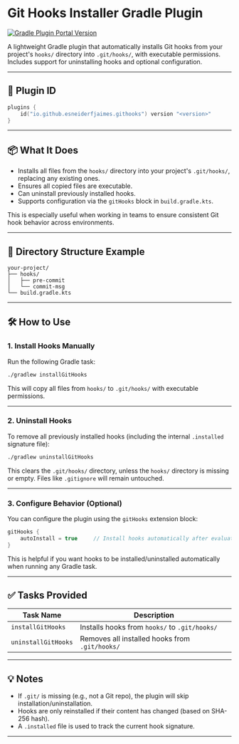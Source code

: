 # Git Hooks Installer Gradle Plugin

[![Gradle Plugin Portal Version](https://img.shields.io/gradle-plugin-portal/v/io.github.esneiderfjaimes.githooks?color=%2302303a)](https://plugins.gradle.org/plugin/io.github.esneiderfjaimes.githooks)

A lightweight Gradle plugin that automatically installs Git hooks from your project's `hooks/` directory into
`.git/hooks/`, with executable permissions. Includes support for uninstalling hooks and optional configuration.

---

## 🧩 Plugin ID

```kotlin
plugins {
    id("io.github.esneiderfjaimes.githooks") version "<version>"
}
```

---

## 📦 What It Does

* Installs all files from the `hooks/` directory into your project's `.git/hooks/`, replacing any existing ones.
* Ensures all copied files are executable.
* Can uninstall previously installed hooks.
* Supports configuration via the `gitHooks` block in `build.gradle.kts`.

This is especially useful when working in teams to ensure consistent Git hook behavior across environments.

---

## 📂 Directory Structure Example

```
your-project/
├── hooks/
│   ├── pre-commit
│   └── commit-msg
└── build.gradle.kts
```

---

## 🛠 How to Use

### 1. Install Hooks Manually

Run the following Gradle task:

```bash
./gradlew installGitHooks
```

This will copy all files from `hooks/` to `.git/hooks/` with executable permissions.

---

### 2. Uninstall Hooks

To remove all previously installed hooks (including the internal `.installed` signature file):

```bash
./gradlew uninstallGitHooks
```

This clears the `.git/hooks/` directory, unless the `hooks/` directory is missing or empty. Files like `.gitignore` will
remain untouched.

---

### 3. Configure Behavior (Optional)

You can configure the plugin using the `gitHooks` extension block:

```kotlin
gitHooks {
    autoInstall = true     // Install hooks automatically after evaluation (default: true)
}
```

This is helpful if you want hooks to be installed/uninstalled automatically when running any Gradle task.

---

## ✅ Tasks Provided

| Task Name           | Description                                    |
|---------------------|------------------------------------------------|
| `installGitHooks`   | Installs hooks from `hooks/` to `.git/hooks/`  |
| `uninstallGitHooks` | Removes all installed hooks from `.git/hooks/` |

---

## 💡 Notes

* If `.git/` is missing (e.g., not a Git repo), the plugin will skip installation/uninstallation.
* Hooks are only reinstalled if their content has changed (based on SHA-256 hash).
* A `.installed` file is used to track the current hook signature.

---
